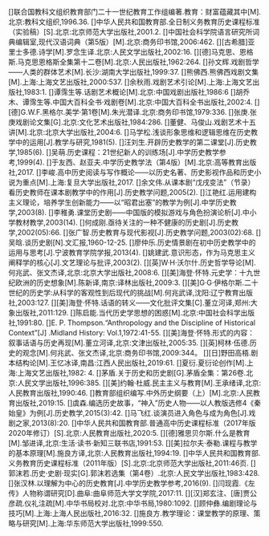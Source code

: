 []联合国教科文组织教育部门二十一世纪教育工作组编著.教育：财富蕴藏其中[M].北京:教科文组织,1996.36.
[]中华人民共和国教育部.全日制义务教育历史课程标准（实验稿）[S].北京:北京师范大学出版社,2001.2.
[]中国社会科学院语言研究所词典编辑室,现代汉语词典（第5版）[M].北京:商务印书馆,2006:462.
[][古希腊]亚里士多德.诗学[M].罗念生译.北京:人民文学出版社,2002:16.
[][德]马克思、恩格斯.马克思恩格斯全集第十二卷[M].北京:人民出版社,1962:264.
[]孙文辉.戏剧哲学——人类的群体艺术[M].长沙:湖南大学出版社,1999:37.
[]熊佛西.熊佛西戏剧文集[M].上海:上海文艺出版社,2000:537.
[]余秋雨.戏剧艺术引论[M].上海:上海文艺出版社,1983:1.
[]谭霈生等.话剧艺术概论[M].北京:中国戏剧出版社,1986:6
[]胡乔木、谭霈生等.中国大百科全书·戏剧卷[M].北京:中国大百科全书出版社,2002:4.
[][德]G.W.F.黑格尔.美学·第1卷[M].朱光潜译.北京:商务印书馆,1979:336.
[]张庚.张庚戏剧论文集[G].北京:文化艺术出版社,1984:286.
[]董健、马俊山.戏剧艺术十五讲[M].北京:北京大学出版社,2004:6.
[]马学松.浅谈形象思维和逻辑思维在历史教学中的运用[J].教学与研究,1981(5).
[]汪刘生.开辟历史教学的第二课堂[J].历史教学,1985(6).
[]吴萌.历史课程：21世纪新人的训练场[J].中学历史教学参考,1999(4).
[]于友西、赵亚夫.中学历史教学法（第4版）[M].北京:高等教育出版社,2017.
[]李峻.高中历史阅读与写作概论——以历史名著、历史影视作品和历史小说为重点[M].上海:复旦大学出版社,2017.
[]余文伟.从课本剧“戊戌变法”（节录）看历史教师在课本剧教学中的作用[J].历史教学问题,2005(2).
[]江艳红.运用建构主义理论，培养学生创新能力——以“昭君出塞”的教学为例[J].中学历史教学,2003(8).
[]李稚勇.课堂历史剧——中国版的模拟游戏与角色扮演论析[J].中小学教材教学,2003(14).
[]何成刚.亟待关注的一种不健康的历史剧[J].历史教学,2002(05):66.
[]张广智.历史教育与现代影视[J].历史教学问题,2003(02):68.
[]吴晗.谈历史剧[N].文汇报,1960-12-25.
[]廖仲乐.历史情景剧在初中历史教学中的运用与思考[J].宁波教育学院学报,2013(4).
[]姚建武.意识形态，作为马克思主义阐释学的核心[J].文艺理论与批评,2003(2).
[][英]W·H·沃尔什.历史哲学导论[M].何兆武、张文杰译,北京:北京大学出版社,2008:6.
[][美]海登·怀特.元史学：十九世纪欧洲的历史想象[M].陈新译,南京:译林出版社,2009:3.
[][美]G·G·伊格尔斯.二十世纪的历史学:从科学的客观性到后现代的挑战[M].何兆武译,沈阳:辽宁教育出版社,2003:127.
[][美]海登·怀特.话语的转义——文化批评文集[C].董立河译,郑州:大象出版社,2011:129.
[]陈启能.当代历史学思想的困惑[M].北京:中国社会科学出版社,1991:80.
[]E. P. Thompson.“Anthropology and the Discipline of Historical Context”[J] .Midland History: Vol.1,1972:41-55.
[][美]海登·怀特.形式的内容：叙事话语与历史再现[M].董立河译,北京:文津出版社,2005:35.
[][英]柯林·伍德.历史的观念[M].何兆武、张文杰译,北京:商务印书馆,2009:344。
[][日]野田高梧.剧本结构论[M].王忆冰译,南昌:江西人民出版社,2019:61.
[]夏衍.夏衍论创作[M].上海:上海文艺出版社,1982: 4.
[]茅盾.关于历史和历史剧[G].茅盾全集：第26卷.北京:人民文学出版社,1996:385.
[][美]约翰·杜威.民主主义与教育[M].王承绪译,北京:人民教育出版社,1990:46.
[]教育部组织编写.中外历史纲要（上）[M].北京:人民教育出版社,2019:15.
[]虞森.编选历史故事，“神入”历史人物——以人教版选修4《秦始皇》为例[J].历史教学,2015(3):42.
[]马飞红.谈演员进入角色与成为角色[J].戏剧之家,2013(8):20.
[]中华人民共和国教育部.普通高中历史课程标准（2017年版2020年修订）[S].北京:人民教育出版社,2020:5.
[][德]雅思贝尔斯.什么是教育[M].邹进译,北京:生活·读书·新知三联书店,1991:53.
[][美]拉尔夫·泰勒.课程与教学的基本原理[M].施良方译,北京:人民教育出版社,1994:19.
[]中华人民共和国教育部.义务教育历史课程标准（2011年版）[S].北京:北京师范大学出版社,2011:46页.
[]郭沫若.历史·史剧·现实[G].郭沫若选集（第4卷）.北京:人民文学出版社,1983:428.
[]张汉林.以理解为中心的历史教育[J].中学历史教学参考,2016(9).
[]闫现霞.《左传》人物称谓研究[D].曲阜:曲阜师范大学文学院,2017:11.
[][汉]郑玄注、[唐]贾公彦疏.仪礼注疏[M].中华书局校对.北京:中华书局,1980:1092.
[]顾仲彝.编剧理论与技巧[M].上海:上海人民出版社,2016:32.
[]施良方.教学理论：课堂教学的原理、策略与研究[M].上海:华东师范大学出版社,1999:550.
